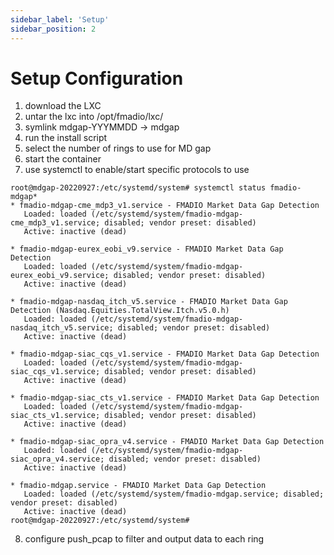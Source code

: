 ```yaml
---
sidebar_label: 'Setup'
sidebar_position: 2
---
```

<head>
  <title>FMADIO | MD-Gap Setup</title>
</head>



# Setup Configuration #

1) download the LXC
2) untar the lxc into /opt/fmadio/lxc/
3) symlink  mdgap-YYYMMDD -> mdgap
4) run the install script
5) select the number of rings to use for MD gap
6) start the container
7) use systemctl to enable/start specific protocols to use

```
root@mdgap-20220927:/etc/systemd/system# systemctl status fmadio-mdgap*
* fmadio-mdgap-cme_mdp3_v1.service - FMADIO Market Data Gap Detection
   Loaded: loaded (/etc/systemd/system/fmadio-mdgap-cme_mdp3_v1.service; disabled; vendor preset: disabled)
   Active: inactive (dead)

* fmadio-mdgap-eurex_eobi_v9.service - FMADIO Market Data Gap Detection
   Loaded: loaded (/etc/systemd/system/fmadio-mdgap-eurex_eobi_v9.service; disabled; vendor preset: disabled)
   Active: inactive (dead)

* fmadio-mdgap-nasdaq_itch_v5.service - FMADIO Market Data Gap Detection (Nasdaq.Equities.TotalView.Itch.v5.0.h)
   Loaded: loaded (/etc/systemd/system/fmadio-mdgap-nasdaq_itch_v5.service; disabled; vendor preset: disabled)
   Active: inactive (dead)

* fmadio-mdgap-siac_cqs_v1.service - FMADIO Market Data Gap Detection
   Loaded: loaded (/etc/systemd/system/fmadio-mdgap-siac_cqs_v1.service; disabled; vendor preset: disabled)
   Active: inactive (dead)

* fmadio-mdgap-siac_cts_v1.service - FMADIO Market Data Gap Detection
   Loaded: loaded (/etc/systemd/system/fmadio-mdgap-siac_cts_v1.service; disabled; vendor preset: disabled)
   Active: inactive (dead)

* fmadio-mdgap-siac_opra_v4.service - FMADIO Market Data Gap Detection
   Loaded: loaded (/etc/systemd/system/fmadio-mdgap-siac_opra_v4.service; disabled; vendor preset: disabled)
   Active: inactive (dead)

* fmadio-mdgap.service - FMADIO Market Data Gap Detection
   Loaded: loaded (/etc/systemd/system/fmadio-mdgap.service; disabled; vendor preset: disabled)
   Active: inactive (dead)
root@mdgap-20220927:/etc/systemd/system#

```

8) configure push_pcap to filter and output data to each ring
